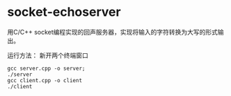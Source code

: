 # socket-echoserver
用C/C++ socket编程实现的回声服务器，实现将输入的字符转换为大写的形式输出。

运行方法：
新开两个终端窗口
```
gcc server.cpp -o server;
./server
gcc client.cpp -o client
./client

